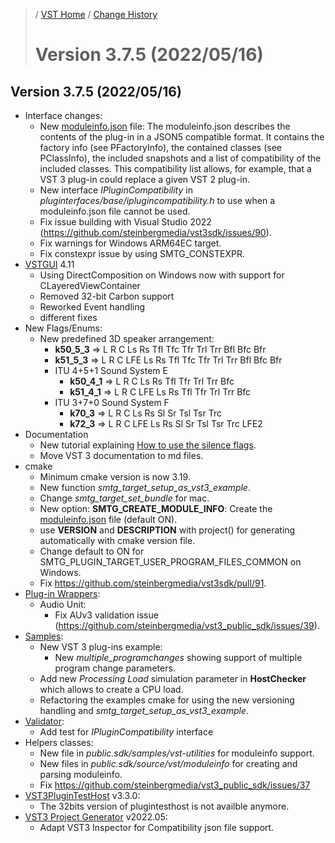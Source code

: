 >/ [VST Home](../) / [Change History](./Index.md)
>
># Version 3.7.5 (2022/05/16)

## Version 3.7.5 (2022/05/16)

- Interface changes:
  - New [moduleinfo.json](../Technical+Documentation/VST+Module+Architecture/ModuleInfo-JSON.md) file: The moduleinfo.json describes the contents of the plug-in in a JSON5 compatible format. It contains the factory info (see PFactoryInfo), the contained classes (see PClassInfo), the included snapshots and a list of compatibility of the included classes. This compatibility list allows, for example, that a VST 3 plug-in could replace a given VST 2 plug-in.
  - New interface *IPluginCompatibility* in *pluginterfaces/base/iplugincompatibility.h* to use when a moduleinfo.json file cannot be used.
  - Fix issue building with Visual Studio 2022 (https://github.com/steinbergmedia/vst3sdk/issues/90).
  - Fix warnings for Windows ARM64EC target.
  - Fix constexpr issue by using SMTG_CONSTEXPR.
- [VSTGUI](../What+is+the+VST+3+SDK/VSTGUI.md) 4.11
  - Using DirectComposition on Windows now with support for CLayeredViewContainer
  - Removed 32-bit Carbon support
  - Reworked Event handling
  - different fixes
- New Flags/Enums:
  - New predefined 3D speaker arrangement:
    - **k50_5_3** => L R C Ls Rs Tfl Tfc Tfr Trl Trr Bfl Bfc Bfr
    - **k51_5_3** => L R C LFE Ls Rs Tfl Tfc Tfr Trl Trr Bfl Bfc Bfr
    - ITU 4+5+1 Sound System E
      - **k50_4_1** => L R C Ls Rs Tfl Tfr Trl Trr Bfc
      - **k51_4_1** => L R C LFE Ls Rs Tfl Tfr Trl Trr Bfc
    - ITU 3+7+0 Sound System F
      - **k70_3** => L R C Ls Rs Sl Sr Tsl Tsr Trc
      - **k72_3** => L R C LFE Ls Rs Sl Sr Tsl Tsr Trc LFE2
- Documentation
  - New tutorial explaining [How to use the silence flags](../Tutorials/how+to+use+the+silence+flags.md).
  - Move VST 3 documentation to md files.
- cmake
  - Minimum cmake version is now 3.19.
  - New function *smtg_target_setup_as_vst3_example*.
  - Change *smtg_target_set_bundle* for mac.
  - New option: **SMTG_CREATE_MODULE_INFO**: Create the [moduleinfo.json](../Technical+Documentation/VST+Module+Architecture/ModuleInfo-JSON.md) file (default ON).
  - use **VERSION** and **DESCRIPTION** with project() for generating automatically with cmake version file.
  - Change default to ON for SMTG_PLUGIN_TARGET_USER_PROGRAM_FILES_COMMON on Windows.
  - Fix https://github.com/steinbergmedia/vst3sdk/pull/91.
- [Plug-in Wrappers](../What+is+the+VST+3+SDK/Wrappers/Index.md):
  - Audio Unit:
    - Fix AUv3 validation issue (https://github.com/steinbergmedia/vst3_public_sdk/issues/39).
- [Samples](../What+is+the+VST+3+SDK/Plug-in+Examples.md):
  - New VST 3 plug-ins example:
    - New *multiple_programchanges* showing support of multiple program change parameters.
  - Add new *Processing Load* simulation parameter in **HostChecker** which allows to create a CPU load.
  - Refactoring the examples cmake for using the new versioning handling and *smtg_target_setup_as_vst3_example*.
- [Validator](../What+is+the+VST+3+SDK/Index.md#validator-command-line):
  - Add test for *IPluginCompatibility* interface
- Helpers classes:
  - New file in *public.sdk/samples/vst-utilities* for moduleinfo support.
  - New files in *public.sdk/source/vst/moduleinfo* for creating and parsing moduleinfo.
  - Fix https://github.com/steinbergmedia/vst3_public_sdk/issues/37
- [VST3PluginTestHost](../What+is+the+VST+3+SDK/Plug-in+Test+Host.md) v3.3.0:
  - The 32bits version of plugintesthost is not availble anymore.
- [VST3 Project Generator](../What+is+the+VST+3+SDK/Project+Generator.md) v2022.05:
  - Adapt VST3 Inspector for Compatibility json file support.
